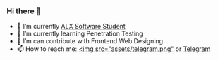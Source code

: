 ### Hi there 👋

- 🔭 I’m currently [ALX Software Student](https://alxafrica.com)
- 🌱 I’m currently learning Penetration Testing
- 🤔 I’m can contribute with Frontend Web Designing
- 📫 How to reach me: [<img src="assets/telegram.png"](mamebb2023@gmail.com) or <a href="https://t.me/monur01">Telegram</a>
